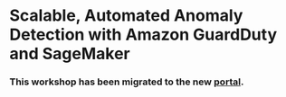 # Scalable, Automated Anomaly Detection with Amazon GuardDuty and SageMaker


### This workshop has been migrated to the new [portal](https://awssecworkshops.com/workshops/detection-ml/).
